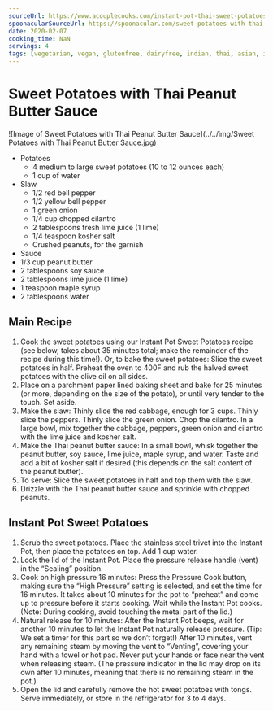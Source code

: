 ```yaml
---
sourceUrl: https://www.acouplecooks.com/instant-pot-thai-sweet-potatoes-peanut-drizzle/
spoonacularSourceUrl: https://spoonacular.com/sweet-potatoes-with-thai-peanut-butter-sauce-1083797
date: 2020-02-07
cooking_time: NaN
servings: 4
tags: [vegetarian, vegan, glutenfree, dairyfree, indian, thai, asian, instantpot, best-of]
---
```

# Sweet Potatoes with Thai Peanut Butter Sauce

![Image of Sweet Potatoes with Thai Peanut Butter Sauce](../../img/Sweet Potatoes with Thai Peanut Butter Sauce.jpg)

- Potatoes
  - 4 medium to large sweet potatoes (10 to 12 ounces each)
  - 1 cup of water
- Slaw
  - 1/2 red bell pepper
  - 1/2 yellow bell pepper
  - 1 green onion
  - 1/4 cup chopped cilantro
  - 2 tablespoons fresh lime juice (1 lime)
  - 1/4 teaspoon kosher salt
  - Crushed peanuts, for the garnish
 - Sauce
  - 1/3 cup peanut butter
  - 2 tablespoons soy sauce
  - 2 tablespoons lime juice (1 lime)
  - 1 teaspoon maple syrup
  - 2 tablespoons water

## Main Recipe
1. Cook the sweet potatoes using our Instant Pot Sweet Potatoes recipe (see below, takes about 35 minutes total; make the remainder of the recipe during this time!). Or, to bake the sweet potatoes: Slice the sweet potatoes in half. Preheat the oven to 400F and rub the halved sweet potatoes with the olive oil on all sides.
2. Place on a parchment paper lined baking sheet and bake for 25 minutes (or more, depending on the size of the potato), or until very tender to the touch. Set aside.
3. Make the slaw: Thinly slice the red cabbage, enough for 3 cups. Thinly slice the peppers. Thinly slice the green onion. Chop the cilantro. In a large bowl, mix together the cabbage, peppers, green onion and cilantro with the lime juice and kosher salt.
4. Make the Thai peanut butter sauce: In a small bowl, whisk together the peanut butter, soy sauce, lime juice, maple syrup, and water. Taste and add a bit of kosher salt if desired (this depends on the salt content of the peanut butter).
5. To serve: Slice the sweet potatoes in half and top them with the slaw.
6. Drizzle with the Thai peanut butter sauce and sprinkle with chopped peanuts.

## Instant Pot Sweet Potatoes
1. Scrub the sweet potatoes. Place the stainless steel trivet into the Instant Pot, then place the potatoes on top. Add 1 cup water.
2. Lock the lid of the Instant Pot. Place the pressure release handle (vent) in the “Sealing” position.
3. Cook on high pressure 16 minutes: Press the Pressure Cook button, making sure the “High Pressure” setting is selected, and set the time for 16 minutes. It takes about 10 minutes for the pot to “preheat” and come up to pressure before it starts cooking. Wait while the Instant Pot cooks. (Note: During cooking, avoid touching the metal part of the lid.)
4. Natural release for 10 minutes: After the Instant Pot beeps, wait for another 10 minutes to let the Instant Pot naturally release pressure. (Tip: We set a timer for this part so we don’t forget!) After 10 minutes, vent any remaining steam by moving the vent to “Venting”, covering your hand with a towel or hot pad. Never put your hands or face near the vent when releasing steam. (The pressure indicator in the lid may drop on its own after 10 minutes, meaning that there is no remaining steam in the pot.)
5. Open the lid and carefully remove the hot sweet potatoes with tongs. Serve immediately, or store in the refrigerator for 3 to 4 days.
